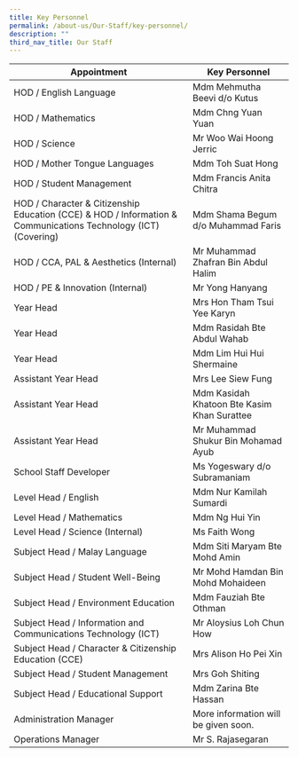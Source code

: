 ```yaml
---
title: Key Personnel
permalink: /about-us/Our-Staff/key-personnel/
description: ""
third_nav_title: Our Staff
---
```

| Appointment | Key Personnel | 
| -------- | -------- | 
| HOD / English Language | Mdm Mehmutha Beevi d/o Kutus | 
| HOD / Mathematics | Mdm Chng Yuan Yuan | 
| HOD / Science | Mr Woo Wai Hoong Jerric | 
| HOD / Mother Tongue Languages | Mdm Toh Suat Hong |
| HOD / Student Management | Mdm Francis Anita Chitra |
| HOD / Character & Citizenship Education (CCE) & HOD / Information & Communications Technology (ICT) (Covering) | Mdm Shama Begum d/o Muhammad Faris | 
| HOD / CCA, PAL & Aesthetics (Internal) | Mr Muhammad Zhafran Bin Abdul Halim | 
| HOD / PE & Innovation (Internal) | Mr Yong Hanyang | 
| Year Head | Mrs Hon Tham Tsui Yee Karyn |
| Year Head | Mdm Rasidah Bte Abdul Wahab |
| Year Head | Mdm Lim Hui Hui Shermaine |
| Assistant Year Head | Mrs Lee Siew Fung |
| Assistant Year Head | Mdm Kasidah Khatoon Bte Kasim Khan Surattee |
| Assistant Year Head | Mr Muhammad Shukur Bin Mohamad Ayub |
| School Staff Developer | Ms Yogeswary d/o Subramaniam |
| Level Head / English | Mdm Nur Kamilah Sumardi|
| Level Head / Mathematics | Mdm Ng Hui Yin |
| Level Head / Science (Internal) | Ms Faith Wong |
| Subject Head / Malay Language | Mdm Siti Maryam Bte Mohd Amin |
| Subject Head / Student Well-Being | Mr Mohd Hamdan Bin Mohd Mohaideen |
| Subject Head / Environment Education | Mdm Fauziah Bte Othman |
| Subject Head / Information and Communications Technology (ICT) | Mr Aloysius Loh Chun How |
| Subject Head / Character & Citizenship Education (CCE) | Mrs Alison Ho Pei Xin |
| Subject Head / Student Management | Mrs Goh Shiting |
| Subject Head / Educational Support | Mdm Zarina Bte Hassan |
| Administration Manager | More information will be given soon. |
| Operations Manager | Mr S. Rajasegaran |